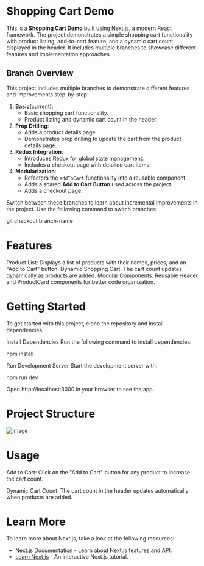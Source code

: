 # Shopping Cart Demo

This is a **Shopping Cart Demo** built using [Next.js](https://nextjs.org), a modern React framework. The project demonstrates a simple shopping cart functionality with product listing, add-to-cart feature, and a dynamic cart count displayed in the header. It includes multiple branches to showcase different features and implementation approaches.

## Branch Overview

This project includes multiple branches to demonstrate different features and improvements step-by-step:

1. **Basic**(current):
   - Basic shopping cart functionality.
   - Product listing and dynamic cart count in the header.
2. **Prop Drilling**:
   - Adds a product details page.
   - Demonstrates prop drilling to update the cart from the product details page.
3. **Redux Integration**:
   - Introduces Redux for global state management.
   - Includes a checkout page with detailed cart items.
4. **Modularization**:
   - Refactors the `addToCart` functionality into a reusable component.
   - Adds a shared **Add to Cart Button** used across the project.
   - Adds a checkout page.

Switch between these branches to learn about incremental improvements in the project. Use the following command to switch branches:

git checkout branch-name

# Features
Product List: Displays a list of products with their names, prices, and an "Add to Cart" button.
Dynamic Shopping Cart: The cart count updates dynamically as products are added.
Modular Components: Reusable Header and ProductCard components for better code organization.

# Getting Started
To get started with this project, clone the repository and install dependencies.

Install Dependencies
Run the following command to install dependencies:

npm install

Run Development Server
Start the development server with:

npm run dev

Open http://localhost:3000 in your browser to see the app.

# Project Structure
![image](https://github.com/user-attachments/assets/d255b7dc-d60b-47f8-845d-66c1759d608c)

# Usage
Add to Cart: Click on the "Add to Cart" button for any product to increase the cart count.

Dynamic Cart Count: The cart count in the header updates automatically when products are added.

# Learn More
To learn more about Next.js, take a look at the following resources:

- [Next.js Documentation](https://nextjs.org/docs) - Learn about Next.js features and API.
- [Learn Next.js](https://nextjs.org/learn) - An interactive Next.js tutorial.
